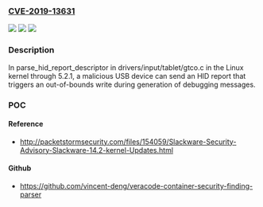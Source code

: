### [CVE-2019-13631](https://cve.mitre.org/cgi-bin/cvename.cgi?name=CVE-2019-13631)
![](https://img.shields.io/static/v1?label=Product&message=n%2Fa&color=blue)
![](https://img.shields.io/static/v1?label=Version&message=n%2Fa&color=blue)
![](https://img.shields.io/static/v1?label=Vulnerability&message=n%2Fa&color=brighgreen)

### Description

In parse_hid_report_descriptor in drivers/input/tablet/gtco.c in the Linux kernel through 5.2.1, a malicious USB device can send an HID report that triggers an out-of-bounds write during generation of debugging messages.

### POC

#### Reference
- http://packetstormsecurity.com/files/154059/Slackware-Security-Advisory-Slackware-14.2-kernel-Updates.html

#### Github
- https://github.com/vincent-deng/veracode-container-security-finding-parser


